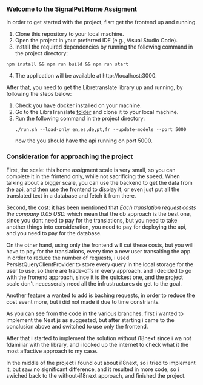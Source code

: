 ### Welcome to the SignalPet Home Assigment

In order to get started with the project, fisrt get the frontend up and running.

1. Clone this repository to your local machine.
2. Open the project in your preferred IDE (e.g., Visual Studio Code).
3. Install the required dependencies by running the following command in the project directory:

```
npm install && npm run build && npm run start
```

4. The application will be available at http://localhost:3000.

After that, you need to get the Libretranslate library up and running, by following the steps below:

1. Check you have docker installed on your machine.
2. Go to the LibraTranslate [folder](https://github.com/LibreTranslate/LibreTranslate?tab=readme-ov-file) and clone it to your local machine.
3. Run the following command in the project directory:
   ```
   ./run.sh --load-only en,es,de,pt,fr --update-models --port 5000
   ```
   now the you should have the api running on port 5000.

### Consideration for approaching the project

First, the scale:
this home assigment scale is very small, so you can complete it in the frintend only, while not sacrificing the speed.
When talking about a bigger scale, you can use the backend to get the data from the api, and then use the frontend to display it, or even just put all the translated text in a database and fetch it from there.

Second, the cost: it has been mentioned that _Each translation request costs the company 0.05 USD._ which mean that the db approach is the best one, since you dont need to pay for the translations, but you need to take another things into consideration, you need to pay for deploying the api, and you need to pay for the database.

On the other hand, using only the frontend will cut these costs, but you will have to pay for the translations, every time a new user transalting the app. in order to reduce the number of requests, i used PersistQueryClientProvider to store every query in the local storage for the user to use, so there are trade-offs in every approach. and i decided to go with the fronend approach, since it is the quickest one, and the project scale don't necesseraly need all the infrustructures do get to the goal.

Another feature a wanted to add is baching requests, in order to reduce the cost event more, but i did not made it due to time constriants.

As you can see from the code in the various branches. first i wanted to implement the Nest.js as suggested, but after starting i came to the conclusion above and switched to use only the frontend.

After that i started to implement the solution without i18next since i wa not fdamiliar with the library, and i looked up the internet to check what it the most affactive approach to my case.

In the middle of the project i found out about i18next, so i tried to implement it, but saw no significant difference, and it resulted in more code, so i swiched back to the without-i18next approach, and finished the project.
